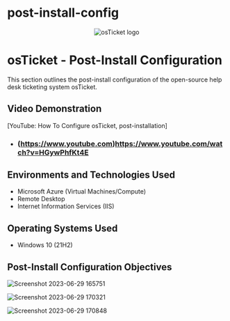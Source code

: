 # post-install-config
<p align="center">
<img src="https://i.imgur.com/Clzj7Xs.png" alt="osTicket logo"/>
</p>

<h1>osTicket - Post-Install Configuration</h1>
This section outlines the post-install configuration of the open-source help desk ticketing system osTicket.<br />

<h2>Video Demonstration</h2>

[YouTube: How To Configure osTicket, post-installation]
- ### (https://www.youtube.com)https://www.youtube.com/watch?v=HGywPhfKt4E

<h2>Environments and Technologies Used</h2>

- Microsoft Azure (Virtual Machines/Compute)
- Remote Desktop
- Internet Information Services (IIS)

<h2>Operating Systems Used </h2>

- Windows 10</b> (21H2)

<h2>Post-Install Configuration Objectives</h2>

![Screenshot 2023-06-29 165751](https://github.com/Tcoursecareers23/post-install-config/assets/138035327/805dc978-568c-4679-8ac4-5decdb71962e)

![Screenshot 2023-06-29 170321](https://github.com/Tcoursecareers23/post-install-config/assets/138035327/8225acbc-0c73-4e46-b494-1c6dea854607)

![Screenshot 2023-06-29 170848](https://github.com/Tcoursecareers23/post-install-config/assets/138035327/e6ba6590-d84e-4506-9ff2-2ffa62854158)
